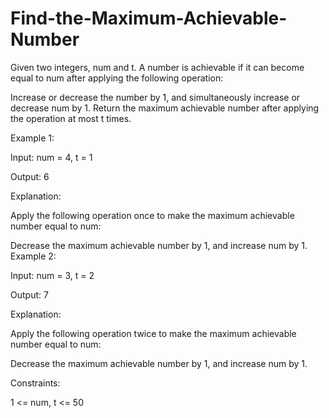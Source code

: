 # Find-the-Maximum-Achievable-Number

Given two integers, num and t. A number is achievable if it can become equal to num after applying the following operation:

Increase or decrease the number by 1, and simultaneously increase or decrease num by 1.
Return the maximum achievable number after applying the operation at most t times.

 

Example 1:

Input: num = 4, t = 1

Output: 6

Explanation:

Apply the following operation once to make the maximum achievable number equal to num:

Decrease the maximum achievable number by 1, and increase num by 1.
Example 2:

Input: num = 3, t = 2

Output: 7

Explanation:

Apply the following operation twice to make the maximum achievable number equal to num:

Decrease the maximum achievable number by 1, and increase num by 1.
 

Constraints:

1 <= num, t <= 50
